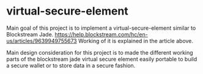 # virtual-secure-element

Main goal of this project is to implement a virtual-secure-element
similar to Blockstream Jade. https://help.blockstream.com/hc/en-us/articles/9639949755673
Working of it is explained in the article above. 

Main design consideration for this project is to made the different working parts
of the blockstream jade virtual secure element easily portable to build a secure wallet
or to store data in a secure fashion.

